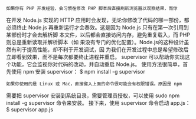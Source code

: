     如果你有 PHP 开发经验，会习惯在修改 PHP 脚本后直接刷新浏览器以观察结果，而你
在开发 Node.js 实现的 HTTP 应用时会发现，无论你修改了代码的哪一部份，都必须终止
Node.js 再重新运行才会奏效。这是因为 Node.js 只有在第一次引用到某部份时才会去解析脚
本文件，以后都会直接访问内存，避免重复载入，而 PHP 则总是重新读取并解析脚本（如
果没有专门的优化配置）。Node.js的这种设计虽然有利于提高性能，却不利于开发调试，因
为我们在开发过程中总是希望修改后立即看到效果，而不是每次都要终止进程并重启。
supervisor 可以帮助你实现这个功能，它会监视你对代码的改动，并自动重启 Node.js。
使用方法很简单，首先使用 npm 安装 supervisor：
    $ npm install -g supervisor
    
    
    如果你使用的是 Linux 或 Mac，直接键入上面的命令很可能会有权限错误。原因是 npm
需要把 supervisor 安装到系统目录，需要管理员授权，可以使用  sudo npm install -g
supervisor 命令来安装。
接下来，使用 supervisor 命令启动 app.js：
    $ supervisor app.js